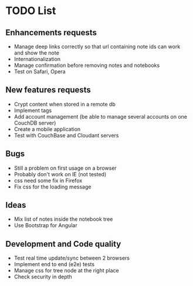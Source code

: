 # TODO List

## Enhancements requests
* Manage deep links correctly so that url containing note ids can work and show the note  
* Internationalization
* Manage confirmation before removing notes and notebooks
* Test on Safari, Opera

## New features requests
* Crypt content when stored in a remote db
* Implement tags
* Add account management (be able to manage several accounts on one CouchDB server)
* Create a mobile application
* Test with CouchBase and Cloudant servers

## Bugs
* Still a problem on first usage on a browser
* Probably don't work on IE (not tested)
* css need some fix in Firefox
* Fix css for the loading message
 
## Ideas
* Mix list of notes inside the notebook tree
* Use Bootstrap for Angular

## Development and Code quality
* Test real time update/sync between 2 browsers
* Implement end to end (e2e) tests
* Manage css for tree node at the right place
* Check security in depth
